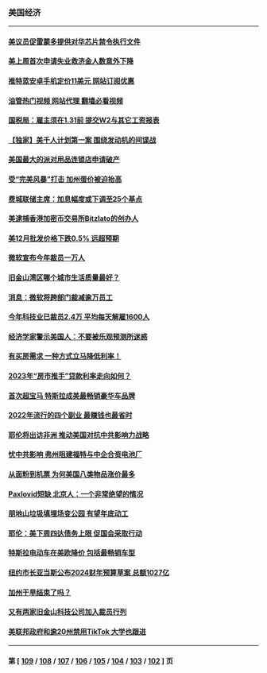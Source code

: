 ### 美国经济
---
#### [美议员促雷蒙多提供对华芯片禁令执行文件](../../pages/ncid1078158/n13911148.md?01200445) 
#### [美上周首次申请失业救济金人数意外下降](../../pages/ncid1078158/n13911135.md?01200445) 
#### [推特蓝安卓手机定价11美元 网站订阅优惠](../../pages/ncid1078158/n13911120.md?01200445) 
#### [油管热门视频 网站代理 翻墙必看视频](http://138.2.39.72:81/youtube.html?epic-marker?01200445)
#### [国税局：雇主须在1.31前 提交W2与其它工资报表](../../pages/ncid1078158/n13910508.md?01200445) 
#### [【独家】美千人计划第一案 围绕发动机的间谍战](../../pages/ncid1078158/n13910609.md?01200445) 
#### [美国最大的派对用品连锁店申请破产](../../pages/ncid1078158/n13910368.md?01200445) 
#### [受“完美风暴”打击 加州蛋价被迫抬高](../../pages/ncid1078158/n13910385.md?01200445) 
#### [费城联储主席：加息幅度或下调至25个基点](../../pages/ncid1078158/n13910356.md?01200445) 
#### [美逮捕香港加密币交易所Bitzlato的创办人](../../pages/ncid1078158/n13910261.md?01200445) 
#### [美12月批发价格下跌0.5% 远超预期](../../pages/ncid1078158/n13910227.md?01200445) 
#### [微软宣布今年裁员一万人](../../pages/ncid1078158/n13910218.md?01200445) 
#### [旧金山湾区哪个城市生活质量最好？](../../pages/ncid1078158/n13909799.md?01200445) 
#### [消息：微软将跨部门裁减逾万员工](../../pages/ncid1078158/n13909515.md?01200445) 
#### [今年科技业已裁员2.4万 平均每天解雇1600人](../../pages/ncid1078158/n13909476.md?01200445) 
#### [经济学家警示美国人：不要被乐观预测所迷惑](../../pages/ncid1078158/n13908289.md?01200445) 
#### [有买房需求 一种方式立马降低利率！](../../pages/ncid1078158/n13908155.md?01200445) 
#### [2023年“房市推手”贷款利率走向如何？](../../pages/ncid1078158/n13907940.md?01200445) 
#### [首次超宝马 特斯拉成美最畅销豪华车品牌](../../pages/ncid1078158/n13906659.md?01200445) 
#### [2022年流行的四个副业 最赚钱也最省时](../../pages/ncid1078158/n13906984.md?01200445) 
#### [耶伦将出访非洲 推动美国对抗中共影响力战略](../../pages/ncid1078158/n13907150.md?01200445) 
#### [忧中共影响 弗州阻建福特与中企合资电池厂](../../pages/ncid1078158/n13907096.md?01200445) 
#### [从面粉到机票 为何美国八类物品涨价最多](../../pages/ncid1078158/n13906994.md?01200445) 
#### [Paxlovid短缺 北京人：一个非常绝望的情况](../../pages/ncid1078158/n13906440.md?01200445) 
#### [朋地山垃圾填埋场变公园 有望年底动工](../../pages/ncid1078158/n13906672.md?01200445) 
#### [耶伦：美下周四达债务上限 促国会采取行动](../../pages/ncid1078158/n13906554.md?01200445) 
#### [特斯拉电动车在美欧降价 包括最畅销车型](../../pages/ncid1078158/n13906432.md?01200445) 
#### [纽约市长亚当斯公布2024财年预算草案 总额1027亿](../../pages/ncid1078158/n13905977.md?01200445) 
#### [加州干旱结束了吗？](../../pages/ncid1078158/n13905922.md?01200445) 
#### [又有两家旧金山科技公司加入裁员行列](../../pages/ncid1078158/n13905913.md?01200445) 
#### [美联邦政府和逾20州禁用TikTok 大学也跟进](../../pages/ncid1078158/n13905641.md?01200445) 

---
#### 第 [ [109](./109.md?01200445) / [108](./108.md?01200445) / [107](./107.md?01200445) / [106](./106.md?01200445) / [105](./105.md?01200445) / [104](./104.md?01200445) / [103](./103.md?01200445) / [102](./102.md?01200445) ] 页
